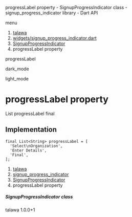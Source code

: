 




progressLabel property - SignupProgressIndicator class - signup\_progress\_indicator library - Dart API







menu

1. [talawa](../../index.html)
2. [widgets/signup\_progress\_indicator.dart](../../widgets_signup_progress_indicator/widgets_signup_progress_indicator-library.html)
3. [SignupProgressIndicator](../../widgets_signup_progress_indicator/SignupProgressIndicator-class.html)
4. progressLabel property

progressLabel


dark\_mode

light\_mode




# progressLabel property


List<String>
progressLabel
final

## Implementation

```
final List<String> progressLabel = [
  'Select\nOrganization',
  'Enter Details',
  'Final',
];
```

 


1. [talawa](../../index.html)
2. [signup\_progress\_indicator](../../widgets_signup_progress_indicator/widgets_signup_progress_indicator-library.html)
3. [SignupProgressIndicator](../../widgets_signup_progress_indicator/SignupProgressIndicator-class.html)
4. progressLabel property

##### SignupProgressIndicator class





talawa
1.0.0+1






